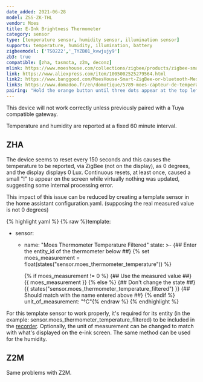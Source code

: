 ```yaml
---
date_added: 2021-06-28
model: ZSS-ZK-THL
vendor: Moes 
title: E-Ink Brightness Thermometer
category: sensor
type: [temperature sensor, humidity sensor, illumination sensor]
supports: temperature, humidity, illumination, battery
zigbeemodel: ['TS0222','_TYZB01_kvwjujy9']
zb3: true
compatible: [zha, tasmota, z2m, deconz]
mlink: https://www.moeshouse.com/collections/zigbee/products/zigbee-smart-brightness-thermometer-real-time-light-sensitive-temperature-and-humidity-detector
link: https://www.aliexpress.com/item/1005002525279564.html
link2: https://www.banggood.com/MoesHouse-Smart-ZigBee-or-bluetooth-Mesh-Brightness-Thermometer-Light-Temperature-Humidity-Detector-Tuya-Smart-App-Alexa-Control-p-1842856.html
link3: https://www.domadoo.fr/en/domotique/5789-moes-capteur-de-temperature-humidite-et-luminosite-zigbee.html
pairing: "Hold the orange button until three dots appear at the top left of the screen."
---
```

This device will not work correctly unless previously paired with a Tuya compatible gateway.

Temperature and humidity are reported at a fixed 60 minute interval.

## ZHA
The device seems to reset every 150 seconds and this causes the temperature to be reported, via ZigBee (not on the display), as 0 degrees, and the display displays 0 Lux. Continuous resets, at least once, caused a small "!" to appear on the screen while virtually nothing was updated, suggesting some internal processing error. 

This impact of this issue can be reduced by creating a template sensor in the home assistant configuration.yaml. (supposing the real measured value is not 0 degrees)

{% highlight yaml %}
{% raw %}template:
  - sensor:
      - name: "Moes Thermometer Temperature Filtered" 
        state: >-
          {## Enter the entity_id of the thermometer below ##}
          {% set moes_measurement = float(states("sensor.moes_thermometer_temperature"))  %}   
          
          {% if moes_measurement != 0  %}
            {## Use the measured value ##}
            {{ moes_measurement }}
          {% else %}
            {## Don't change the state ##}
            {{ 
              states("sensor.moes_thermometer_temperature_filtered")
            }}
            {## Should match with the name entered above ##}
          {% endif %}
        unit_of_measurement: "°C"{% endraw %} 
{% endhighlight %}

For this template sensor to work properly, it's required for its entity (in the example: sensor.moes_thermometer_temperature_filtered) to be included in the [recorder](https://www.home-assistant.io/integrations/recorder/#configure-filter). Optionally, the unit of measurement can be changed to match with what's displayed on the e-ink screen.
The same method can be used for the humidity.

## Z2M
Same problems with Z2M.
